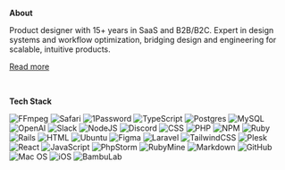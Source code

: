 **About**

Product designer with 15+ years in SaaS and B2B/B2C. Expert in design systems and workflow optimization, bridging design and engineering for scalable, intuitive products.

<a href="https://svenfinger.digital">Read more</a>

<br>

**Tech Stack**

![FFmpeg](https://img.shields.io/badge/FFmpeg-007808.svg?logo=ffmpeg)
![Safari](https://img.shields.io/badge/Safari-006CFF?logo=safari)
![1Password](https://img.shields.io/badge/1Password-3B66BC?logo=1password)
![TypeScript](https://img.shields.io/badge/TypeScript-3178C6?logo=TypeScript&logoColor=white)
![Postgres](https://img.shields.io/badge/PostgreSQL-4169E1.svg?logo=postgresql&logoColor=white)
![MySQL](https://img.shields.io/badge/MySQL-4479A1.svg?logo=mysql&logoColor=white)
![OpenAI](https://img.shields.io/badge/OpenAI-412991?logo=openai)
![Slack](https://img.shields.io/badge/Slack-4A154B?logo=slack)
![NodeJS](https://img.shields.io/badge/Node.js-5FA04E?logo=node.js&logoColor=white)
![Discord](https://img.shields.io/badge/Discord-5865F2.svg?logo=discord&logoColor=white)
![CSS](https://img.shields.io/badge/CSS-1572B6.svg?logo=css3)
![PHP](https://img.shields.io/badge/PHP-777BB4.svg?logo=php&logoColor=white)
![NPM](https://img.shields.io/badge/NPM-CB3837.svg?logo=npm)
![Ruby](https://img.shields.io/badge/Ruby-CC342D.svg?logo=ruby)
![Rails](https://img.shields.io/badge/Rails-D30001.svg?logo=ruby-on-rails)
![HTML](https://img.shields.io/badge/HTML-E34F26.svg?logo=html5&logoColor=white)
![Ubuntu](https://img.shields.io/badge/Ubuntu-E95420?logo=ubuntu&logoColor=white)
![Figma](https://img.shields.io/badge/Figma-F24E1E.svg?logo=figma&logoColor=white)
![Laravel](https://img.shields.io/badge/Laravel-FF2D20.svg?logo=laravel&logoColor=white)
![TailwindCSS](https://img.shields.io/badge/Tailwind_CSS-gray.svg?logo=tailwind-css&logoColor=06B6D4)
![Plesk](https://img.shields.io/badge/Plesk-gray.svg?logo=plesk&logoColor=52BBE6)
![React](https://img.shields.io/badge/React-gray.svg?logo=react&logoColor=61DAFB)
![JavaScript](https://img.shields.io/badge/JavaScript-gray.svg?logo=javascript&logoColor=F7DF1E)
![PhpStorm](https://img.shields.io/badge/PhpStorm-gray?logo=phpstorm)
![RubyMine](https://img.shields.io/badge/RubyMine-gray?logo=rubymine)
![Markdown](https://img.shields.io/badge/Markdown-gray.svg?logo=markdown)
![GitHub](https://img.shields.io/badge/GitHub-gray.svg?logo=github)
![Mac OS](https://img.shields.io/badge/macOS-gray?logo=macos)
![iOS](https://img.shields.io/badge/iOS-gray?logo=ios&logoColor=white)
![BambuLab](https://img.shields.io/badge/Bambu_Lab-gray.svg?logo=bambulab&logoColor=00AE42)
